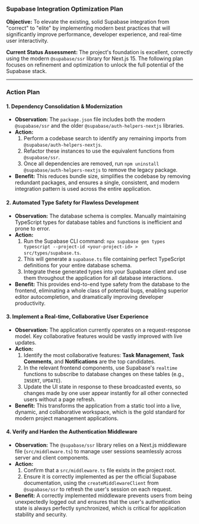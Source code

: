 ### **Supabase Integration Optimization Plan**

**Objective:** To elevate the existing, solid Supabase integration from "correct" to "elite" by implementing modern best practices that will significantly improve performance, developer experience, and real-time user interactivity.

**Current Status Assessment:** The project's foundation is excellent, correctly using the modern `@supabase/ssr` library for Next.js 15. The following plan focuses on refinement and optimization to unlock the full potential of the Supabase stack.

---

### **Action Plan**

#### **1. Dependency Consolidation & Modernization**

*   **Observation:** The `package.json` file includes both the modern `@supabase/ssr` and the older `@supabase/auth-helpers-nextjs` libraries.
*   **Action:**
    1.  Perform a codebase search to identify any remaining imports from `@supabase/auth-helpers-nextjs`.
    2.  Refactor these instances to use the equivalent functions from `@supabase/ssr`.
    3.  Once all dependencies are removed, run `npm uninstall @supabase/auth-helpers-nextjs` to remove the legacy package.
*   **Benefit:** This reduces bundle size, simplifies the codebase by removing redundant packages, and ensures a single, consistent, and modern integration pattern is used across the entire application.

#### **2. Automated Type Safety for Flawless Development**

*   **Observation:** The database schema is complex. Manually maintaining TypeScript types for database tables and functions is inefficient and prone to error.
*   **Action:**
    1.  Run the Supabase CLI command: `npx supabase gen types typescript --project-id <your-project-id> > src/types/supabase.ts`.
    2.  This will generate a `supabase.ts` file containing perfect TypeScript definitions for your entire database schema.
    3.  Integrate these generated types into your Supabase client and use them throughout the application for all database interactions.
*   **Benefit:** This provides end-to-end type safety from the database to the frontend, eliminating a whole class of potential bugs, enabling superior editor autocompletion, and dramatically improving developer productivity.

#### **3. Implement a Real-time, Collaborative User Experience**

*   **Observation:** The application currently operates on a request-response model. Key collaborative features would be vastly improved with live updates.
*   **Action:**
    1.  Identify the most collaborative features: **Task Management**, **Task Comments**, and **Notifications** are the top candidates.
    2.  In the relevant frontend components, use Supabase's `realtime` functions to subscribe to database changes on these tables (e.g., `INSERT`, `UPDATE`).
    3.  Update the UI state in response to these broadcasted events, so changes made by one user appear instantly for all other connected users without a page refresh.
*   **Benefit:** This transforms the application from a static tool into a live, dynamic, and collaborative workspace, which is the gold standard for modern project management applications.

#### **4. Verify and Harden the Authentication Middleware**

*   **Observation:** The `@supabase/ssr` library relies on a Next.js middleware file (`src/middleware.ts`) to manage user sessions seamlessly across server and client components.
*   **Action:**
    1.  Confirm that a `src/middleware.ts` file exists in the project root.
    2.  Ensure it is correctly implemented as per the official Supabase documentation, using the `createMiddlewareClient` from `@supabase/ssr` to refresh the user's session on each request.
*   **Benefit:** A correctly implemented middleware prevents users from being unexpectedly logged out and ensures that the user's authentication state is always perfectly synchronized, which is critical for application stability and security.

